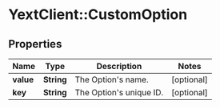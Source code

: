 # YextClient::CustomOption

## Properties
Name | Type | Description | Notes
------------ | ------------- | ------------- | -------------
**value** | **String** | The Option&#39;s name. | [optional] 
**key** | **String** | The Option&#39;s unique ID. | [optional] 


